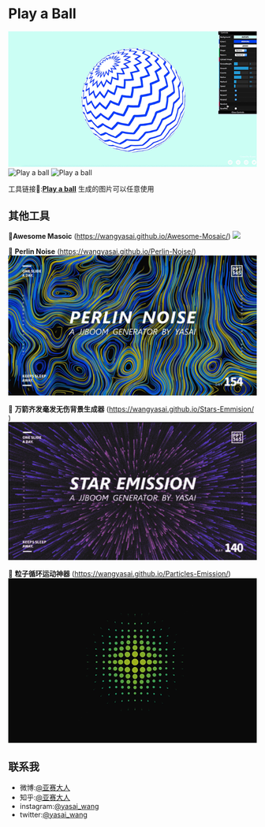 # Play a Ball

![Play a ball](https://github.com/wangyasai/Play-a-ball/blob/gh-pages/image/1.gif)
![Play a ball](https://github.com/wangyasai/Play-a-ball/blob/gh-pages/image/2.gif)
![Play a ball](https://github.com/wangyasai/Play-a-ball/blob/gh-pages/image/3.gif)

工具链接🔗:[**Play a ball**](https://wangyasai.github.io/Play-a-ball/)
生成的图片可以任意使用




## 其他工具
🔗**Awesome Masoic** (https://wangyasai.github.io/Awesome-Mosaic/)
![](https://github.com/wangyasai/Play-a-ball/blob/gh-pages/image/mosaic.gif)

🔗 **Perlin Noise** (https://wangyasai.github.io/Perlin-Noise/)
![](https://github.com/wangyasai/Play-a-ball/blob/gh-pages/image/perlinnoise.jpg)

🔗 **万箭齐发毫发无伤背景生成器** (https://wangyasai.github.io/Stars-Emmision/ )
![](https://github.com/wangyasai/Play-a-ball/blob/gh-pages/image/star.gif)

🔗 **粒子循环运动神器** (https://wangyasai.github.io/Particles-Emission/)  
![](https://github.com/wangyasai/Play-a-ball/blob/gh-pages/image/particles.gif)




## 联系我
+ 微博:[@亚赛大人](https://weibo.com/psaiaevegas/home?topnav=1&wvr=6)
+ 知乎:[@亚赛大人](https://www.zhihu.com/people/wang-ya-sai/activities)
+ instagram:[@yasai_wang](https://www.instagram.com/yasaisai/)
+ twitter:[@yasai_wang](https://twitter.com/yasai_wang)





